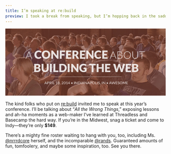 ```yaml
---
title: I’m speaking at re:build
preview: I took a break from speaking, but I’m hopping back in the saddle in Indianapolis for re:build.
---
```


[![re:build](/assets/images/blog/rebuild.jpg)](http://www.rebuildconf.com)

The kind folks who put on [re:build](http://www.rebuildconf.com) invited me to speak at this year’s conference. I’ll be talking about “*All the Wrong Things*,” exposing lessons and ah-ha moments as a web-maker I’ve learned  at Threadless and Basecamp the hard way. If you’re in the Midwest, snag a ticket and come to Indy—they’re only **$149**.

There’s a mighty fine roster waiting to hang with you, too, including Ms. [@nrrrdcore](http://twitter.com/nrrrdcore) herself, and the incomparable [@rands](https://twitter.com/rands). Guaranteed amounts of fun, tomfoolery, and maybe some inspiration, too. See you there.